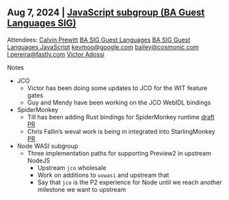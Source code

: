 ## Aug 7, 2024 | [JavaScript subgroup (BA Guest Languages SIG)](https://www.google.com/calendar/event?eid=NmQ0NzY0cW9hYXFsc3FiaW41YjBxOGpyc21fMjAyNDA4MDdUMTcwMDAwWiBjYWx2aW5AamFmbGFicy5jb20)

Attendees: [Calvin Prewitt](mailto:calvin@jaflabs.com) [BA SIG Guest Languages](mailto:ba-sig-guest-languages@googlegroups.com) [BA SIG Guest Languages JavaScript](mailto:ba-sig-guest-languages-javascript@googlegroups.com) [kevmoo@google.com](mailto:kevmoo@google.com) [bailey@cosmonic.com](mailto:bailey@cosmonic.com) [l.pereira@fastly.com](mailto:l.pereira@fastly.com) [Victor Adossi](mailto:vadossi@cosmonic.com)

Notes

* JCO  
  * Victor has been doing some updates to JCO for the WIT feature gates  
  * Guy and Mendy have been working on the JCO WebIDL bindings  
* SpiderMonkey  
  * Till has been adding Rust bindings for SpiderMonkey runtime [draft PR](https://github.com/bytecodealliance/StarlingMonkey/pull/103)  
  * Chris Fallin’s weval work is being in integrated into StarlingMonkey [PR](https://github.com/bytecodealliance/StarlingMonkey/pull/106)  
* Node WASI subgroup  
  * Three implementation paths for supporting Preview2 in upstream NodeJS  
    * Upstream `jco` wholesale  
    * Work on additions to `uvwasi` and upstream that  
    * Say that `jco` is the P2 experience for Node until we reach another milestone we want to upstream
